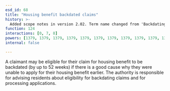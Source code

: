 ```yaml
---
esd_id: 68
title: "Housing benefit backdated claims"
history: >-
  Added scope notes in version 2.02. Term name changed from 'Backdating claims' to 'Housing - benefit - backdated claims' in version 3.00. Name changed to 'Housing benefit backdated claims' in version 4.00
function: 124
interactions: [0, 7, 8]
powers: [1379, 1379, 1379, 1379, 1379, 1379, 1379, 1379, 1379, 1379, 1379, 1380, 1380, 1380, 1380, 1380, 1380, 1380, 1380, 1380, 1380, 1380, 1381, 1381, 1381, 1381, 1381, 1381, 1381, 1381, 1381, 1381, 1381, 1381, 1382, 1382, 1382, 1382, 1382, 1382, 1382, 1382, 1382, 1382, 1382, 1382, 1384, 1384, 1384, 1384, 1384, 1384, 1384, 1384, 1384, 1384, 1384, 1384, 1384, 1384, 1385, 1385, 1385, 1385, 1385, 1385, 1386, 1386, 1386, 1386, 1386, 1386, 1386, 1386, 1386, 1386, 1386]
internal: false

---
```


A claimant may be eligible for their claim for housing benefit to be backdated (by up to 52 weeks) if there is a good cause why they were unable to apply for their housing benefit earlier.  The authority is responsible for advising residents about eligibility for backdating claims and for processing applications.

